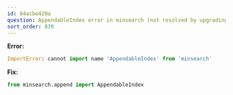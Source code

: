 ```yaml
---
id: 84acbe420a
question: AppendableIndex error in minsearch (not resolved by upgrading minsearch)
sort_order: 830
---
```


**Error:**

```python
ImportError: cannot import name 'AppendableIndex' from 'minsearch'
```

**Fix:**

```python
from minsearch.append import AppendableIndex
```